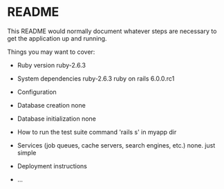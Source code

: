 # README

This README would normally document whatever steps are necessary to get the
application up and running.

Things you may want to cover:

* Ruby version
ruby-2.6.3
* System dependencies
ruby-2.6.3
ruby on rails 6.0.0.rc1
* Configuration

* Database creation
none

* Database initialization
none
* How to run the test suite
command 'rails s' in myapp dir
* Services (job queues, cache servers, search engines, etc.)
none. just simple 
* Deployment instructions

* ...
